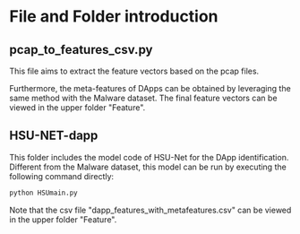 # File and Folder introduction

## pcap_to_features_csv.py

This file aims to extract the feature vectors based on the pcap files.

Furthermore, the meta-features of DApps can be obtained by leveraging the same method with the Malware dataset. The final feature vectors can be viewed in the upper folder "Feature".

## HSU-NET-dapp

This folder includes the model code of HSU-Net for the DApp identification. Different from the Malware dataset, this model can be run by executing the following command directly:

```bash
python HSUmain.py
```

Note that the csv file "dapp_features_with_metafeatures.csv" can be viewed in the upper folder "Feature".